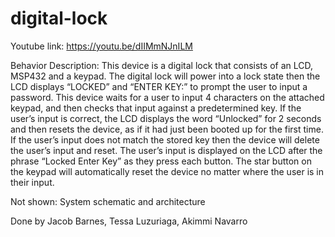 # digital-lock
Youtube link:
https://youtu.be/dIIMmNJnILM 

Behavior Description:
This device is a digital lock that consists of an LCD, MSP432 and a keypad. The digital lock will power into a lock state then the LCD displays “LOCKED” and “ENTER KEY:” to prompt the user to input a password. This device waits for a user to input 4 characters on the attached keypad, and then checks that input against a predetermined key. If the user’s input is correct, the LCD displays the word “Unlocked” for 2 seconds and then resets the device, as if it had just been booted up for the first time. If the user’s input does not match the stored key then the device will delete the user’s input and reset. The user’s input is displayed on the LCD after the phrase “Locked Enter Key” as they press each button. The star button on the keypad will automatically reset the device no matter where the user is in their input.

Not shown: System schematic and architecture

Done by Jacob Barnes, Tessa Luzuriaga, Akimmi Navarro
